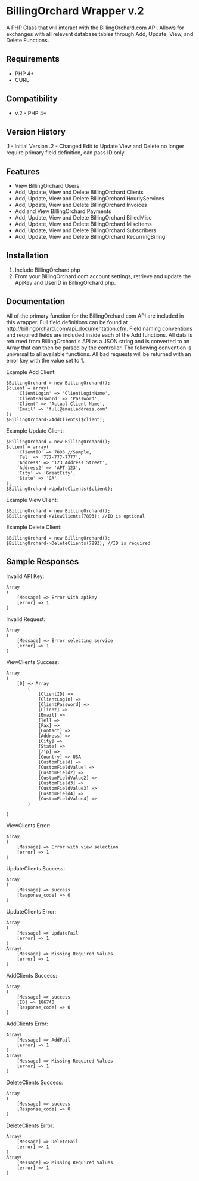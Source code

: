 # BillingOrchard Wrapper v.2 #

A PHP Class that will interact with the BillingOrchard.com API.
Allows for exchanges with all relevent database tables through Add, Update, View, and Delete Functions.

## Requirements ##

* PHP 4+
* CURL

## Compatibility ##

* v.2 - PHP 4+

## Version History ##

.1 - Initial Version
.2 - Changed Edit to Update
	 View and Delete no longer require primary field definition, can pass ID only

## Features ##

* View BillingOrchard Users
* Add, Update, View and Delete BillingOrchard Clients
* Add, Update, View and Delete BillingOrchard HourlyServices
* Add, Update, View and Delete BillingOrchard Invoices
* Add and View BillingOrchard Payments
* Add, Update, View and Delete BillingOrchard BilledMisc
* Add, Update, View and Delete BillingOrchard MiscItems
* Add, Update, View and Delete BillingOrchard Subscribers
* Add, Update, View and Delete BillingOrchard RecurringBilling

## Installation ##

1. Include BillingOrchard.php
2. From your BillingOrchard.com account settings, retrieve and update the ApiKey and UserID in BillingOrchard.php.

## Documentation ##
All of the primary function for the BillingOrchard.com API are included in this wrapper. Full field definitions can be found at http://billingorchard.com/api_documentation.cfm. Field naming conventions and required fields are included inside each of the Add functions. All data is returned from BillingOrchard's API as a JSON string and is converted to an Array that can then be parsed by the controller. The following convention is universal to all available functions. All bad requests will be returned with an error key with the value set to 1.

Example Add Client:
```
$BillingOrchard = new BillingOrchard();
$client = array(
	'ClientLogin' => 'ClientLoginName',
	'ClientPassword' => 'Password',
	'Client' => 'Actual Client Name',
	'Email' => 'full@emailaddress.com'
);
$BillingOrchard->AddClients($client);
```

Example Update Client:
```
$BillingOrchard = new BillingOrchard();
$client = array(
	'ClientID' => 7893 //Sample,
	'Tel' => '777-777-7777',
	'Address' => '123 Address Street',
	'Address2' => 'APT 123',
	'City' => 'GreatCity',
	'State' => 'GA'
);
$BillingOrchard->UpdateClients($client);
```

Example View Client:
```
$BillingOrchard = new BillingOrchard();
$BillingOrchard->ViewClients(7893); //ID is optional
```

Example Delete Client:
```
$BillingOrchard = new BillingOrchard();
$BillingOrchard->DeleteClients(7893); //ID is required
```

## Sample Responses ##
Invalid API Key:
```
Array
(
    [Message] => Error with apikey
    [error] => 1
)
```

Invalid Request:
```
Array
(
	[Message] => Error selecting service
	[error] => 1
)
```

ViewClients Success:
```
Array
(
    [0] => Array
        (
            [ClientID] => 
            [ClientLogin] => 
            [ClientPassword] => 
            [Client] => 
            [Email] => 
            [Tel] => 
            [Fax] => 
            [Contact] =>
            [Address] => 
            [City] => 
            [State] => 
            [Zip] => 
            [Country] => USA
            [CustomField] => 
            [CustomFieldValue] => 
            [CustomField2] => 
            [CustomFieldValue2] => 
            [CustomField3] => 
            [CustomFieldValue3] => 
            [CustomField4] => 
            [CustomFieldValue4] => 
        )

)
```

ViewClients Error:
```
Array
(
	[Message] => Error with view selection
	[error] => 1
)
```

UpdateClients Success:
```
Array
(
    [Message] => success
    [Response_code] => 0
)

```

UpdateClients Error:
```
Array
(
	[Message] => UpdateFail
	[error] => 1
)
Array(
	[Message] => Missing Required Values
	[error] => 1
)
```

AddClients Success:
```
Array
( 
	[Message] => success 
	[ID] => 186740 
	[Response_code] => 0 
) 
```

AddClients Error:
```
Array(
	[Message] => AddFail
	[error] => 1
)
Array(
	[Message] => Missing Required Values
	[error] => 1
)
```

DeleteClients Success:
```
Array
(
	[Message] => success
	[Response_code] => 0 
) 
```

DeleteClients Error:
```
Array(
	[Message] => DeleteFail
	[error] => 1
)
Array(
	[Message] => Missing Required Values
	[error] => 1
)
```
